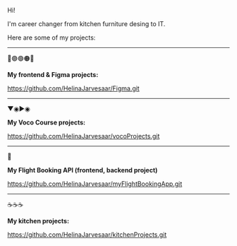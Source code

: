 Hi! 

I'm career changer from kitchen furniture desing to IT.

Here are some of my projects:

___


🔴🟣🟢🟠🔵

**My frontend & Figma projects:**

https://github.com/HelinaJarvesaar/Figma.git


___
▼◉►◉

**My Voco Course projects:**

https://github.com/HelinaJarvesaar/vocoProjects.git


___
🛫 

**My Flight Booking API (frontend, backend project)**

https://github.com/HelinaJarvesaar/myFlightBookingApp.git


___
☕️☕️☕️

**My kitchen projects:**

https://github.com/HelinaJarvesaar/kitchenProjects.git


<!---
HelinaJarvesaar/HelinaJarvesaar is a ✨ special ✨ repository because its `README.md` (this file) appears on your GitHub profile.
You can click the Preview link to take a look at your changes.
--->
